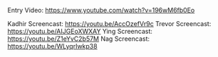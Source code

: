 Entry Video: https://www.youtube.com/watch?v=196wM6fb0Eo

Kadhir Screencast: https://youtu.be/AccOzefVr9c
Trevor Screencast: https://youtu.be/AIJGEoXWXAY
Ying Screencast: https://youtu.be/Z1eYvC2b57M
Nag Screencast: https://youtu.be/WLyqrIwkp38